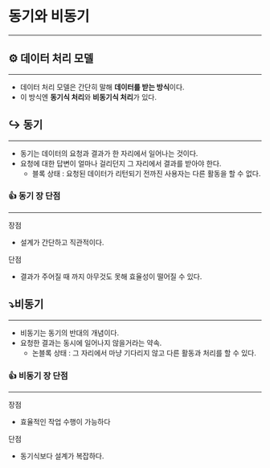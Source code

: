 # 동기와 비동기

---

## ⚙️ 데이터 처리 모델

---

- 데이터 처리 모델은 간단히 말해 **데이터를 받는 방식**이다.
- 이 방식엔 **동기식 처리**와 **비동기식 처리**가 있다.

## ↪️ 동기

---

- 동기는 데이터의 요청과 결과가 한 자리에서 일어나는 것이다.
- 요청에 대한 답변이 얼마나 걸리던지 그 자리에서 결과를 받아야 한다.
    - 블록 상태 : 요청된 데이터가 리턴되기 전까진 사용자는 다른 활동을 할 수 없다.

### 👍 동기 장 단점

---

장점

- 설계가 간단하고 직관적이다.

단점

- 결과가 주어질 때 까지 아무것도 못해 효율성이 떨어질 수 있다.

## ⤵️비동기

---

- 비동기는 동기의 반대의 개념이다.
- 요청한 결과는 동시에 일어나지 않을거라는 약속.
    - 논블록 상태 : 그 자리에서 마냥 기다리지 않고 다른 활동과 처리를 할 수 있다.

### 👍 비동기 장 단점

---

장점

- 효율적인 작업 수행이 가능하다

단점

- 동기식보다 설계가 복잡하다.